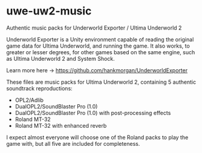 # uwe-uw2-music
Authentic music packs for Underworld Exporter / Ultima Underworld 2

Underworld Exporter is a Unity environment capable of reading the original game data for Ultima Underworld, and running the game. It also works, to greater or lesser degrees, for other games based on the same engine, such as Ultima Underworld 2 and System Shock.

Learn more here -> https://github.com/hankmorgan/UnderworldExporter

These files are music packs for Ultima Underworld 2, containing 5 authentic soundtrack reproductions:

* OPL2/Adlib
* DualOPL2/SoundBlaster Pro (1.0)
* DualOPL2/SoundBlaster Pro (1.0) with post-processing effects
* Roland MT-32
* Roland MT-32 with enhanced reverb

I expect almost everyone will choose one of the Roland packs to play the game with, but all five are included for completeness.
